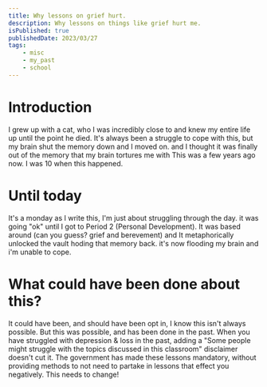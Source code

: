 ```yaml
---
title: Why lessons on grief hurt.
description: Why lessons on things like grief hurt me.
isPublished: true
publishedDate: 2023/03/27
tags:
    - misc
    - my_past
    - school
---
```

# Introduction
I grew up with a cat, who I was incredibly close to and knew my entire life up until the point he died.
It's always been a struggle to cope with this, but my brain shut the memory down and I moved on. and I thought it was finally out of the memory that my brain tortures me with
This was a few years ago now. I was 10 when this happened.

# Until today
It's a monday as I write this, I'm just about struggling through the day. it was going "ok" until I got to Period 2 (Personal Development).
It was based around (can you guess? grief and berevement) and It metaphorically unlocked the vault hoding that memory back.
it's now flooding my brain and i'm unable to cope. 

# What could have been done about this?
It could have been, and should have been opt in, I know this isn't always possible.
But this was possible, and has been done in the past.
When you have struggled with depression & loss in the past, adding a "Some people might struggle with the topics discussed in this classroom" disclaimer doesn't cut it.
The government has made these lessons mandatory, without providing methods to not need to partake in lessons that effect you negatively. This needs to change!
